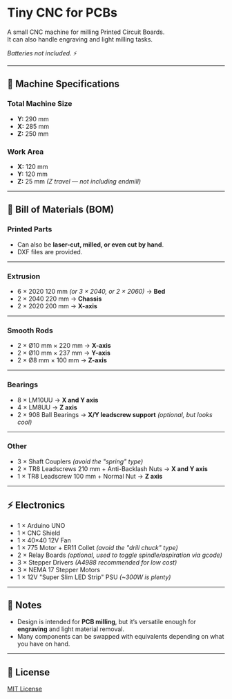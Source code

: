# Tiny CNC for PCBs

A small CNC machine for milling Printed Circuit Boards.  
It can also handle engraving and light milling tasks.  

*Batteries not included.* ⚡

---

## 📐 Machine Specifications

### Total Machine Size
- **Y:** 290 mm  
- **X:** 285 mm  
- **Z:** 250 mm  

### Work Area
- **X:** 120 mm  
- **Y:** 120 mm  
- **Z:** 25 mm *(Z travel — not including endmill)*  

---

## 🧰 Bill of Materials (BOM)

### Printed Parts
- Can also be **laser-cut, milled, or even cut by hand**.  
- DXF files are provided.  

---

### Extrusion
- 6 × 2020 120 mm *(or 3 × 2040, or 2 × 2060)* → **Bed**  
- 2 × 2040 220 mm → **Chassis**  
- 2 × 2020 200 mm → **X-axis**  

---

### Smooth Rods
- 2 × Ø10 mm × 220 mm → **X-axis**  
- 2 × Ø10 mm × 237 mm → **Y-axis**  
- 2 × Ø8 mm × 100 mm → **Z-axis**  

---

### Bearings
- 8 × LM10UU → **X and Y axis**  
- 4 × LM8UU → **Z axis**  
- 2 × 908 Ball Bearings → **X/Y leadscrew support** *(optional, but looks cool)*  

---

### Other
- 3 × Shaft Couplers *(avoid the "spring" type)*  
- 2 × TR8 Leadscrews 210 mm + Anti-Backlash Nuts → **X and Y axis**  
- 1 × TR8 Leadscrew 100 mm + Normal Nut → **Z axis**  

---

## ⚡ Electronics

- 1 × Arduino UNO  
- 1 × CNC Shield  
- 1 × 40×40 12V Fan  
- 1 × 775 Motor + ER11 Collet *(avoid the "drill chuck" type)*  
- 2 × Relay Boards *(optional, used to toggle spindle/aspiration via gcode)*  
- 3 × Stepper Drivers *(A4988 recommended for low cost)*  
- 3 × NEMA 17 Stepper Motors  
- 1 × 12V "Super Slim LED Strip" PSU *(~300W is plenty)*  

---

## 🚧 Notes

- Design is intended for **PCB milling**, but it’s versatile enough for **engraving** and light material removal.  
- Many components can be swapped with equivalents depending on what you have on hand.  

---

## 📜 License

[MIT License](LICENSE)  
